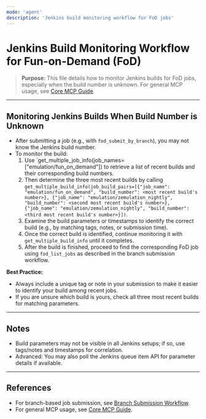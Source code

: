 ```yaml
---
mode: 'agent'
description: 'Jenkins build monitoring workflow for FoD jobs'
---
```

# Jenkins Build Monitoring Workflow for Fun-on-Demand (FoD)

> **Purpose:**
> This file details how to monitor Jenkins builds for FoD jobs, especially when the build number is unknown. For general MCP usage, see [Core MCP Guide](fod_mcp_core.prompt.md).

---

## Monitoring Jenkins Builds When Build Number is Unknown

- After submitting a job (e.g., with `fod_submit_by_branch`), you may not know the Jenkins build number.
- To monitor the build:
  1. Use `get_multiple_job_info(job_names=["emulation/fun_on_demand"]) to retrieve a list of recent builds and their corresponding build numbers.
  2. Then determine the three most recent builds by calling `get_multiple_build_info(job_build_pairs=[{"job_name": "emulation/fun_on_demand", "build_number": <most recent build's number>}, {"job_name": "emulation/zemulation_nightly", "build_number": <second most recent build's number>}, {"job_name": "emulation/zemulation_nightly", "build_number": <third most recent build's number>}])`.
  3. Examine the build parameters or timestamps to identify the correct build (e.g., by matching tags, notes, or submission time).
  4. Once the correct build is identified, continue monitoring it with `get_multiple_build_info` until it completes.
  5. After the build is finished, proceed to find the corresponding FoD job using `fod_list_jobs` as described in the branch submission workflow.

**Best Practice:**
- Always include a unique tag or note in your submission to make it easier to identify your build among recent jobs.
- If you are unsure which build is yours, check all three most recent builds for matching parameters.

---

## Notes
- Build parameters may not be visible in all Jenkins setups; if so, use tags/notes and timestamps for correlation.
- Advanced: You may also poll the Jenkins queue item API for parameter details if available.

---

## References
- For branch-based job submission, see [Branch Submission Workflow](fod_branch_submission_workflow.prompt.md).
- For general MCP usage, see [Core MCP Guide](fod_mcp_core.prompt.md).
